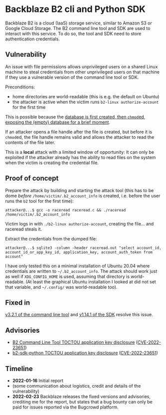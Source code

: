 # Backblaze B2 cli and Python SDK

Backblaze B2 is a cloud (IaaS) storage service, similar to Amazon S3 or Google Cloud Storage. The B2 command line tool and SDK are used to interact with this service. To do so, the tool and SDK need to store authentication credentials. 


## Vulnerability

An issue with file permissions allows unprivileged users on a shared Linux machine to steal credentials from other unprivileged users on that machine if they use a vulnerable version of the command line tool or SDK.

Preconditions:

* home directories are world-readable (this is e.g. the default on Ubuntu)
* the attacker is active when the victim runs `b2-linux authorize-account` for the first time

This is possible because the [database is first created, then `chmod`ed, exposing the (empty) database for a brief moment](https://github.com/Backblaze/b2-sdk-python/blob/afbe05a244d6660c0d97e01b339118697572da7e/b2sdk/account_info/sqlite_account_info.py#L166).

If an attacker opens a file handle after the file is created, but before it is `chmod`ed, the file handle remains valid and allows the attacker to read the contents of the file later.

This is a **local** attack with a limited window of opportunity: It can only be exploited if the attacker already has the ability to read files on the system when the victim is creating the credential file.


## Proof of concept

Prepare the attack by building and starting the attack tool (this has to be dome *before* `/home/victim/.b2_account_info` is created, i.e. before the user runs the `b2` tool for the first time): 

```
attacker@...$ gcc -o raceread raceread.c && ./raceread /home/victim/.b2_account_info
```

Victim logs in with `./b2-linux authorize-account`, creating the file... and raceread steals it. 

Extract the credentials from the dumped file:

```
attacker@...$ sqlite3 -column -header raceread.out "select account_id, account_id_or_app_key_id, application_key, account_auth_token from account"
```

I have only tested this on a minimal installation of Ubuntu 20.04 where credentials are written to `~/.b2_account_info`. The attack should work just as well if `XDG_CONFIG_HOME` is used, assuming that directory is world-readable. (At least the graphical Ubuntu installation I looked at did not set that variable, and `~/.config/` was world-readable too).


## Fixed in

[v3.2.1 of the command line tool](https://github.com/Backblaze/B2_Command_Line_Tool/commit/c74029f9f75065e8f7e3c3ec8e0a23fb8204feeb) and [v1.14.1 of the SDK](https://github.com/Backblaze/b2-sdk-python/blob/master/CHANGELOG.md#1141---2022-02-23) resolve this issue.


## Advisories

* [B2 Command Line Tool TOCTOU application key disclosure](https://github.com/Backblaze/B2_Command_Line_Tool/security/advisories/GHSA-8wr4-2wm6-w3pr) ([CVE-2022-23651](https://cve.mitre.org/cgi-bin/cvename.cgi?name=CVE-2022-23653))
* [b2-sdk-python TOCTOU application key disclosure](https://github.com/Backblaze/b2-sdk-python/security/advisories/GHSA-p867-fxfr-ph2w) ([CVE-2022-23651](https://cve.mitre.org/cgi-bin/cvename.cgi?name=CVE-2022-23651))


## Timeline

* **2022-01-16** Initial report
* (some communication about logistics, credit and details of the vulnerability)
* **2022-02-23** Backblaze releases the fixed versions and advisories, crediting me for the report, but states that a bug bounty can only be paid for issues reported via the Bugcrowd platform.
